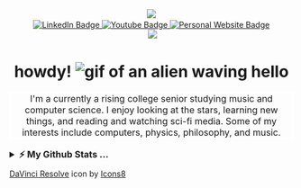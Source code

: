 <div id="heading" align="center">
  <img src="https://media.giphy.com/media/JZ40cnfnN11KycrvMF/giphy.gif" width="200">
  <div id="badges">
    <a href="https://linkedin.com/in/aiden-benton">
      <img src="https://img.shields.io/badge/LinkedIn-blue?logo=linkedin&logoColor=white&style=flat" alt="LinkedIn Badge">
    </a>
    <a href="https://youtube.com/@aiden-b">
       <img src="https://img.shields.io/badge/YouTube-red?style=flat&logo=youtube&logoColor=white" alt="Youtube Badge"/>
    </a>
    <a href="https://aidenbentonmusic.com">
      <img src="https://img.shields.io/badge/Personal Site-gre?style=flat&logo=applemusic&logoColor=white" alt="Personal Website Badge">
    </a>
    </div>
    <img src="https://komarev.com/ghpvc/?username=intothebeans&style=flat-square&color=ff00ff" alt=""/>
    <img src="https://img.shields.io/freecodecamp/points/intothebeans?color=09265b&logo=freecodecamp&style=flat-square"/>
    <h1>
        howdy!
        <img src="https://media.giphy.com/media/qlOso7alCUTiAX7aG5/giphy.gif" height="80" alt="gif of an alien waving hello">
    </h1>
    <p style="font-size: 12pt; border: 2px solid white;">I'm a currently a rising college senior studying music and computer science. I enjoy looking at the stars, learning new things, and reading and watching sci-fi media. Some of my interests include computers, physics, philosophy, and music.</p>
</div>

<details>
  <summary style="font-size: 12pt; margin-bottom: 10px;"><b>⚡ My Github Stats ...</b></summary><br>
  <div align="center">
  <img src="github-metrics.svg">
  </div>

</details>

<footer>
<a target="_blank" href="https://icons8.com/icon/40604/davinci-resolve">DaVinci Resolve</a> icon by <a target="_blank" href="https://icons8.com">Icons8</a>
</footer>
